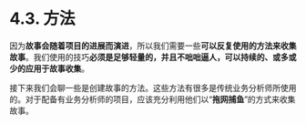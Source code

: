 # 4.3. 方法

因为**故事会随着项目的进展而演进**，所以我们需要一些**可以反复使用的方法来收集故事**。我们使用的技巧**必须是足够轻量的，并且不咄咄逼人，可以持续的、或多或少的应用于故事收集**。

接下来我们会聊一些是创建故事的方法。这些方法有很多是传统业务分析师所使用的。对于配备有业务分析师的项目，应该充分利用他们以“**拖网捕鱼**”的方式来收集故事。